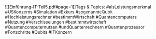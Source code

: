 
![[Einführung-IT-Teil5.pdf#page=1]]Tags & Topics:
   #alsLeistungsmerkmal
   #USKonzerns
   #Simulation
   #Exkurs
   #sogenannteQubit
   #Hochleistungsrechner
   #bestimmtWirtschaft
   #Quantencomputers
   #Nutzung
   #Verschlsselungen
   #bestimmtwirtschaft
   #Quantencomputernutzen
   #undQuantenrechnern
   #Quantenprozessor
   #Fortschritte
   #Qubits
   #ITKonzern